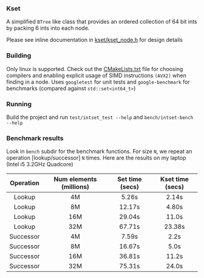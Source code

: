 ### Kset

A simplified `BTree` like class that provides an ordered collection of 64 bit ints by packing 6 ints into each node.

Please see inline documentation in [kset/kset_node.h](https://github.com/mdk2029/IntSet/blob/master/kset/kset_node.h) for design details

### Building

Only linux is supported. Check out the [CMakeLists.txt](https://github.com/mdk2029/IntSet/blob/master/CMakeLists.txt) file for choosing compilers and enabling explicit usage of SIMD instructions `(AVX2)` when finding in a node. Uses `googletest` for unit tests and `google-benchmark` for benchmarks (compared against `std::set<int64_t>`)

### Running

Build the project and run `test/intset_test --help` and `bench/intset-bench --help`

### Benchmark results

Look in `bench` subdir for the benchmark functions. For size `N`, we repeat an operation [lookup/successor] `N` times.
Here are the results on my laptop (Intel i5 3.2GHz Quadcore)

| Operation | Num elements (millions) | Set time (secs)| Kset time (secs)|
|:---------:|:-----------------------:|:--------------:|:---------------:|
| Lookup    | 4M                      |  5.26s         | 2.14s           |
| Lookup    | 8M                      |  12.17s        | 4.80s           |
| Lookup    | 16M                     |  29.04s        | 11.0s           |
| Lookup    | 32M                     |  67.71s        | 23.38s          |
| Successor | 4M                      |  7.59s         | 2.2s            |
| Successor | 8M                      |  16.67s        | 5.0s            |
| Successor | 16M                     |  36.81s        | 11.2s           |
| Successor | 32M                     |  75.31s        | 24.0s           |


